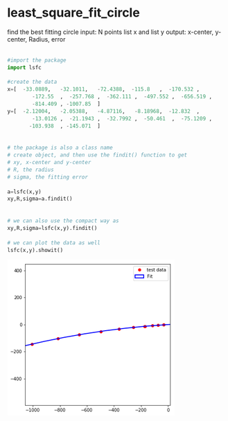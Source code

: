# least_square_fit_circle

find the best fitting circle
input: N points list x and list y
output: x-center, y-center, Radius, error
```python

#import the package
import lsfc

#create the data
x=[  -33.0889,   -32.1011,   -72.4388,  -115.8   ,  -170.532 ,
        -172.55  ,  -257.768 ,  -362.111 ,  -497.552 ,  -656.519 ,
        -814.409 , -1007.85  ]
y=[  -2.12004,   -2.05388,   -4.87116,   -8.18968,  -12.832  ,
        -13.0126 ,  -21.1943 ,  -32.7992 ,  -50.461  ,  -75.1209 ,
       -103.938  , -145.071  ]


# the package is also a class name
# create object, and then use the findit() function to get 
# xy, x-center and y-center
# R, the radius
# sigma, the fitting error

a=lsfc(x,y)
xy,R,sigma=a.findit()


# we can also use the compact way as
xy,R,sigma=lsfc(x,y).findit()

# we can plot the data as well
lsfc(x,y).showit()

```



![alt text](download.png)


